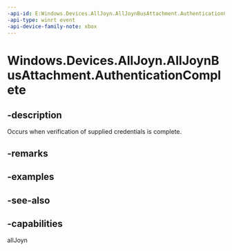 ```yaml
---
-api-id: E:Windows.Devices.AllJoyn.AllJoynBusAttachment.AuthenticationComplete
-api-type: winrt event
-api-device-family-note: xbox
---
```


<!-- Event syntax
public event Windows.Foundation.TypedEventHandler AuthenticationComplete<Windows.Devices.AllJoyn.AllJoynBusAttachment,  Windows.Devices.AllJoyn.AllJoynAuthenticationCompleteEventArgs>
-->

# Windows.Devices.AllJoyn.AllJoynBusAttachment.AuthenticationComplete

## -description
Occurs when verification of supplied credentials is complete.

## -remarks

## -examples

## -see-also


## -capabilities
allJoyn
